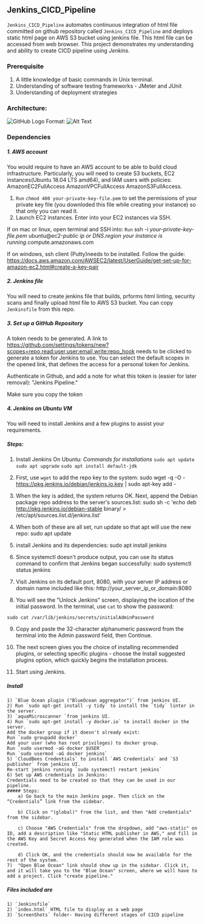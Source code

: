 
 ## Jenkins_CICD_Pipeline 
`Jenkins_CICD_Pipeline` automates continuous integration of html file committed on github repository called `Jenkins_CICD_Pipeline` and deploys static html page on AWS S3 bucket using jenkins file. This html file can be accessed from web browser. This project demonstrates my understanding and ability to create CICD pipeline using _Jenkins_. 

### Prerequisite
1. A little knowledge of basic commands in Unix terminal.
2. Understanding of software testing frameworks - JMeter and JUnit
3. Understanding of deployment strategies 

### Architecture: 
![GitHub Logo](/images/CICD.png)
Format: ![Alt Text](url)


### Dependencies
##### 1. AWS account
You would require to have an AWS account to be able to build cloud infrastructure. Particularly, you will need to create S3 buckets, EC2 instances(Ubuntu 18.04 LTS amd64), and IAM users with policies:
AmazonEC2FullAccess
AmazonVPCFullAccess
AmazonS3FullAccess.

1) `Run` `chmod 400 your-private-key-file.pem` to set the permissions of your private key file (you downloded this file while creating your instance) so that only you can read it.
2) Launch EC2 instances. Enter into your EC2 instances via SSH.

If on mac or  linux, open terminal and SSH into:
`Run` ssh -i _your-private-key-file.pem_ ubuntu@ec2-_public ip or DNS_._region your instance is running_.compute.amazonaws.com

If on windows, ssh client (Putty)needs to be installed. Follow the guide:
https://docs.aws.amazon.com/AWSEC2/latest/UserGuide/get-set-up-for-amazon-ec2.html#create-a-key-pair

##### 2. Jenkins file
You will need to create jenkins file that builds, prforms html linting, security scans and finally upload html file to AWS S3 bucket.
You can copy `Jenkinsfile` from this repo.

##### 3. Set up a GitHub Repository
A token needs to be generated. A link to https://github.com/settings/tokens/new?scopes=repo,read:user,user:email,write:repo_hook needs to be clicked to generate a token for Jenkins to use. You can select the default scopes in the opened link, that defines the access for a personal token for Jenkins.

Authenticate in Github, and add a note for what this token is (easier for later removal): "Jenkins Pipeline."

Make sure you copy the token 

##### 4. Jenkins on Ubuntu VM
You will need to install Jenkins and a few plugins to assist your requirements.

##### Steps:
1) Install Jenkins On Ubuntu: 
_Commands for installations_
`sudo apt update`
`sudo apt upgrade`
`sudo apt install default-jdk`

2) First, use `wget` to add the repo key to the system:
sudo wget -q -O - https://pkg.jenkins.io/debian/jenkins.io.key | sudo apt-key add -

3) When the key is added, the system returns OK. Next, append the Debian package repo address to the server's sources.list:
sudo sh -c 'echo deb http://pkg.jenkins.io/debian-stable binary/ > /etc/apt/sources.list.d/jenkins.list'

4) When both of these are all set, run update so that apt will use the new repo:
sudo apt update

5) install Jenkins and its dependencies:
sudo apt install jenkins

6) Since systemctl doesn't produce output, you can use its status command to confirm that Jenkins began successfully:
sudo systemctl status jenkins

7) Visit Jenkins on its default port, 8080, with your server IP address or domain name included like this: http://your_server_ip_or_domain:8080

8) You will see the "Unlock Jenkins" screen, displaying the location of the initial password. In the terminal, use `cat` to show the password:

`sudo cat /var/lib/jenkins/secrets/initialAdminPassword`

9) Copy and paste the 32-character alphanumeric password from the terminal into the Admin password field, then Continue.

10) The next screen gives you the choice of installing recommended plugins, or selecting specific plugins - choose the Install suggested plugins option, which quickly begins the installation process.

11) Start using Jenkins. 
##### Install 
    1) `Blue Ocean plugin ("BlueOcean aggregator")` from jenkins UI. 
    2) Run `sudo apt-get install -y tidy` to install the `tidy` linter in the server.
    3) `aquaMicroscanner `from jenkins UI.
    4) Run `sudo apt-get install -y docker.io` to install docker in the server.
    Add the docker group if it doesn't already exist:
    Run `sudo groupadd docker`
    Add your user (who has root privileges) to docker group.
    Run `sudo usermod -aG docker $USER`
    Run `sudo usermod -aG docker jenkins`
    5) `CloudBees Credentials` to install `AWS Credentials` and `S3 publisher` from jenkins UI. 
    Re-start jenkins running `sudo systemctl restart jenkins` 
    6) Set up AWS credentials in Jenkins:
    Credentials need to be created so that they can be used in our pipeline.
    ##### Steps:
        a) Go back to the main Jenkins page. Then click on the “Credentials” link from the sidebar.

        b) Click on "(global)" from the list, and then "Add credentials" from the sidebar.

        c) Choose "AWS Credentials" from the dropdown, add "aws-static" on ID, add a description like "Static HTML publisher in AWS," and fill in the AWS Key and Secret Access Key generated when the IAM role was created.

        d) Click OK, and the credentials should now be available for the rest of the system.
    7)  "Open Blue Ocean" link should show up in the sidebar. Click it, and it will take you to the "Blue Ocean" screen, where we will have to add a project. Click "create pipeline."

#####  Files included are
    1) `Jenkinsfile` 
    2) `index.html` HTML file to display as a web page
    3) `ScreenShots` folder- Having different stages of CICD pipeline







